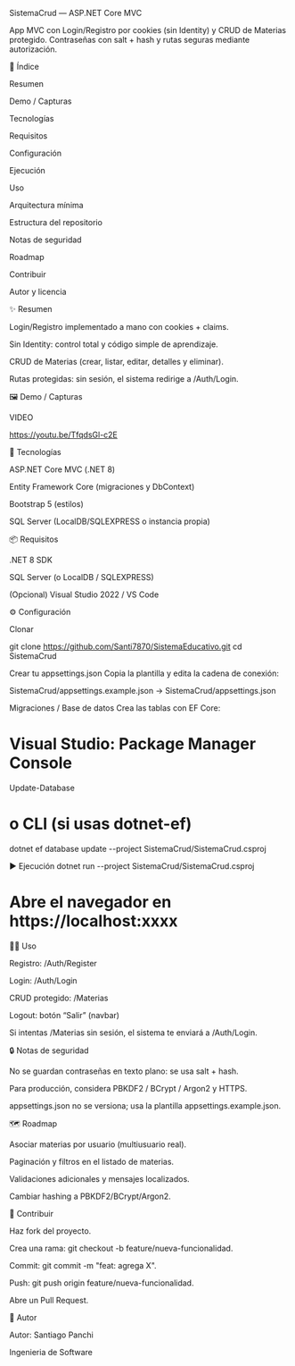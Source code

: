 SistemaCrud — ASP.NET Core MVC

App MVC con Login/Registro por cookies (sin Identity) y CRUD de Materias protegido.
Contraseñas con salt + hash y rutas seguras mediante autorización.

🧭 Índice

Resumen

Demo / Capturas

Tecnologías

Requisitos

Configuración

Ejecución

Uso

Arquitectura mínima

Estructura del repositorio

Notas de seguridad

Roadmap

Contribuir

Autor y licencia

✨ Resumen

Login/Registro implementado a mano con cookies + claims.

Sin Identity: control total y código simple de aprendizaje.

CRUD de Materias (crear, listar, editar, detalles y eliminar).

Rutas protegidas: sin sesión, el sistema redirige a /Auth/Login.

🖼️ Demo / Capturas


VIDEO

https://youtu.be/TfqdsGl-c2E

🧰 Tecnologías

ASP.NET Core MVC (.NET 8)

Entity Framework Core (migraciones y DbContext)

Bootstrap 5 (estilos)

SQL Server (LocalDB/SQLEXPRESS o instancia propia)

📦 Requisitos

.NET 8 SDK

SQL Server (o LocalDB / SQLEXPRESS)

(Opcional) Visual Studio 2022 / VS Code

⚙️ Configuración

Clonar

git clone https://github.com/Santi7870/SistemaEducativo.git
cd SistemaCrud


Crear tu appsettings.json
Copia la plantilla y edita la cadena de conexión:

SistemaCrud/appsettings.example.json → SistemaCrud/appsettings.json


Migraciones / Base de datos
Crea las tablas con EF Core:

# Visual Studio: Package Manager Console
Update-Database

# o CLI (si usas dotnet-ef)
dotnet ef database update --project SistemaCrud/SistemaCrud.csproj

▶️ Ejecución
dotnet run --project SistemaCrud/SistemaCrud.csproj
# Abre el navegador en https://localhost:xxxx

👩‍💻 Uso

Registro: /Auth/Register

Login: /Auth/Login

CRUD protegido: /Materias

Logout: botón “Salir” (navbar)

Si intentas /Materias sin sesión, el sistema te enviará a /Auth/Login.


🔒 Notas de seguridad

No se guardan contraseñas en texto plano: se usa salt + hash.

Para producción, considera PBKDF2 / BCrypt / Argon2 y HTTPS.

appsettings.json no se versiona; usa la plantilla appsettings.example.json.

🗺️ Roadmap

 Asociar materias por usuario (multiusuario real).

 Paginación y filtros en el listado de materias.

 Validaciones adicionales y mensajes localizados.

 Cambiar hashing a PBKDF2/BCrypt/Argon2.

🤝 Contribuir

Haz fork del proyecto.

Crea una rama: git checkout -b feature/nueva-funcionalidad.

Commit: git commit -m "feat: agrega X".

Push: git push origin feature/nueva-funcionalidad.

Abre un Pull Request.

👤 Autor

Autor: Santiago Panchi

Ingenieria de Software
